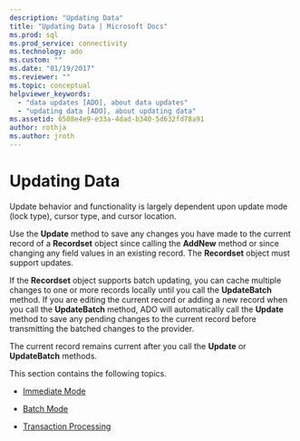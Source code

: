 ```yaml
---
description: "Updating Data"
title: "Updating Data | Microsoft Docs"
ms.prod: sql
ms.prod_service: connectivity
ms.technology: ado
ms.custom: ""
ms.date: "01/19/2017"
ms.reviewer: ""
ms.topic: conceptual
helpviewer_keywords: 
  - "data updates [ADO], about data updates"
  - "updating data [ADO], about updating data"
ms.assetid: 6508e4e9-e33a-4dad-b340-5d632fd78a91
author: rothja
ms.author: jroth
---
```

# Updating Data
Update behavior and functionality is largely dependent upon update mode (lock type), cursor type, and cursor location.  
  
 Use the **Update** method to save any changes you have made to the current record of a **Recordset** object since calling the **AddNew** method or since changing any field values in an existing record. The **Recordset** object must support updates.  
  
 If the **Recordset** object supports batch updating, you can cache multiple changes to one or more records locally until you call the **UpdateBatch** method. If you are editing the current record or adding a new record when you call the **UpdateBatch** method, ADO will automatically call the **Update** method to save any pending changes to the current record before transmitting the batched changes to the provider.  
  
 The current record remains current after you call the **Update** or **UpdateBatch** methods.  
  
 This section contains the following topics.  
  
-   [Immediate Mode](../../../ado/guide/data/immediate-mode.md)  
  
-   [Batch Mode](../../../ado/guide/data/batch-mode.md)  
  
-   [Transaction Processing](../../../ado/guide/data/transaction-processing.md)
